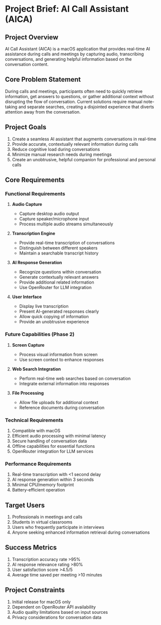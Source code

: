 # Project Brief: AI Call Assistant (AICA)

## Project Overview
AI Call Assistant (AICA) is a macOS application that provides real-time AI assistance during calls and meetings by capturing audio, transcribing conversations, and generating helpful information based on the conversation content.

## Core Problem Statement
During calls and meetings, participants often need to quickly retrieve information, get answers to questions, or gather additional context without disrupting the flow of conversation. Current solutions require manual note-taking and separate searches, creating a disjointed experience that diverts attention away from the conversation.

## Project Goals
1. Create a seamless AI assistant that augments conversations in real-time
2. Provide accurate, contextually relevant information during calls
3. Reduce cognitive load during conversations
4. Minimize manual research needs during meetings
5. Create an unobtrusive, helpful companion for professional and personal calls

## Core Requirements

### Functional Requirements
1. **Audio Capture**
   - Capture desktop audio output
   - Capture speaker/microphone input
   - Process multiple audio streams simultaneously

2. **Transcription Engine**
   - Provide real-time transcription of conversations
   - Distinguish between different speakers
   - Maintain a searchable transcript history

3. **AI Response Generation**
   - Recognize questions within conversation
   - Generate contextually relevant answers
   - Provide additional related information
   - Use OpenRouter for LLM integration

4. **User Interface**
   - Display live transcription
   - Present AI-generated responses clearly
   - Allow quick copying of information
   - Provide an unobtrusive experience

### Future Capabilities (Phase 2)
1. **Screen Capture**
   - Process visual information from screen
   - Use screen context to enhance responses

2. **Web Search Integration**
   - Perform real-time web searches based on conversation
   - Integrate external information into responses

3. **File Processing**
   - Allow file uploads for additional context
   - Reference documents during conversation

### Technical Requirements
1. Compatible with macOS
2. Efficient audio processing with minimal latency
3. Secure handling of conversation data
4. Offline capabilities for essential functions
5. OpenRouter integration for LLM services

### Performance Requirements
1. Real-time transcription with <1 second delay
2. AI response generation within 3 seconds
3. Minimal CPU/memory footprint
4. Battery-efficient operation

## Target Users
1. Professionals in meetings and calls
2. Students in virtual classrooms
3. Users who frequently participate in interviews
4. Anyone seeking enhanced information retrieval during conversations

## Success Metrics
1. Transcription accuracy rate >95%
2. AI response relevance rating >80%
3. User satisfaction score >4.5/5
4. Average time saved per meeting >10 minutes

## Project Constraints
1. Initial release for macOS only
2. Dependent on OpenRouter API availability
3. Audio quality limitations based on input sources
4. Privacy considerations for conversation data 